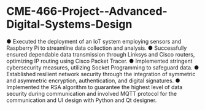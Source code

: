 # CME-466-Project--Advanced-Digital-Systems-Design

● Executed the deployment of an IoT system employing sensors and Raspberry Pi to streamline data collection and analysis.
● Successfully ensured dependable data transmission through Linksys and Cisco routers, optimizing IP routing using Cisco 
Packet Tracer.
● Implemented stringent cybersecurity measures, utilizing Socket Programming to safeguard data.
● Established resilient network security through the integration of symmetric and asymmetric encryption, authentication, and 
digital signatures.
● Implemented the RSA algorithm to guarantee the highest level of data security during communication and involved MQTT 
protocol for the communication and UI design with Python and Qt designer.
